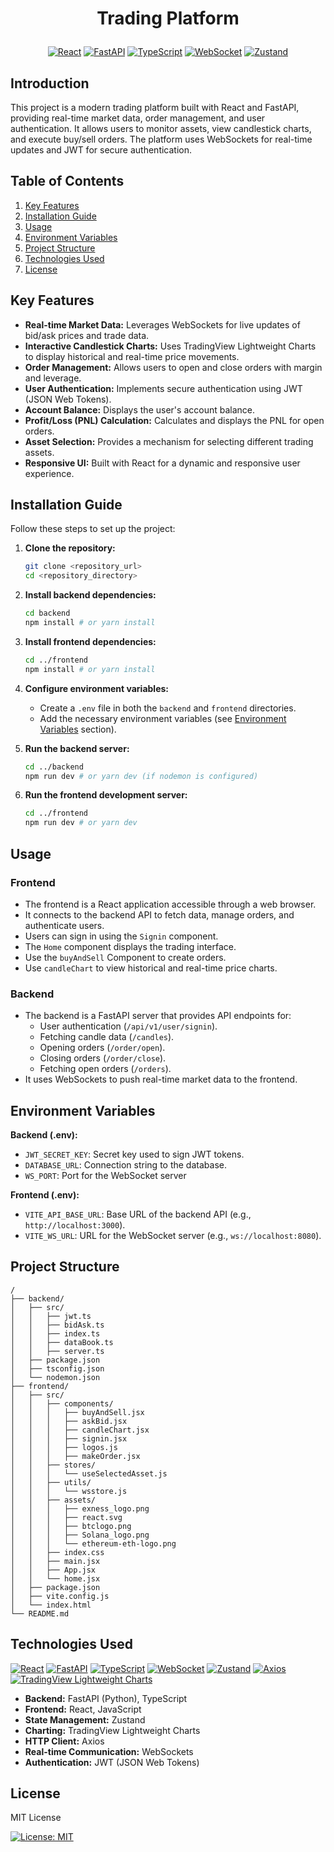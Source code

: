 # <p align="center">Trading Platform</p>

<p align="center">
  <a href="#"><img src="https://img.shields.io/badge/React-20232A?style=for-the-badge&logo=react&logoColor=61DAFB" alt="React"></a>
  <a href="#"><img src="https://img.shields.io/badge/FastAPI-005571?style=for-the-badge&logo=fastapi" alt="FastAPI"></a>
  <a href="#"><img src="https://img.shields.io/badge/TypeScript-007ACC?style=for-the-badge&logo=typescript&logoColor=white" alt="TypeScript"></a>
  <a href="#"><img src="https://img.shields.io/badge/WebSocket-000000?style=for-the-badge&logo=websocket&logoColor=white" alt="WebSocket"></a>
  <a href="#"><img src="https://img.shields.io/badge/Zustand-804CD9?style=for-the-badge&logoColor=white" alt="Zustand"></a>
</p>

## Introduction

This project is a modern trading platform built with React and FastAPI, providing real-time market data, order management, and user authentication. It allows users to monitor assets, view candlestick charts, and execute buy/sell orders. The platform uses WebSockets for real-time updates and JWT for secure authentication.

## Table of Contents

1.  [Key Features](#key-features)
2.  [Installation Guide](#installation-guide)
3.  [Usage](#usage)
4.  [Environment Variables](#environment-variables)
5.  [Project Structure](#project-structure)
6.  [Technologies Used](#technologies-used)
7.  [License](#license)

## Key Features

-   **Real-time Market Data:** Leverages WebSockets for live updates of bid/ask prices and trade data.
-   **Interactive Candlestick Charts:** Uses TradingView Lightweight Charts to display historical and real-time price movements.
-   **Order Management:** Allows users to open and close orders with margin and leverage.
-   **User Authentication:** Implements secure authentication using JWT (JSON Web Tokens).
-   **Account Balance:** Displays the user's account balance.
-   **Profit/Loss (PNL) Calculation:** Calculates and displays the PNL for open orders.
-   **Asset Selection:** Provides a mechanism for selecting different trading assets.
-   **Responsive UI:** Built with React for a dynamic and responsive user experience.

## Installation Guide

Follow these steps to set up the project:

1.  **Clone the repository:**

    ```bash
    git clone <repository_url>
    cd <repository_directory>
    ```

2.  **Install backend dependencies:**

    ```bash
    cd backend
    npm install # or yarn install
    ```

3.  **Install frontend dependencies:**

    ```bash
    cd ../frontend
    npm install # or yarn install
    ```

4.  **Configure environment variables:**

    -   Create a `.env` file in both the `backend` and `frontend` directories.
    -   Add the necessary environment variables (see [Environment Variables](#environment-variables) section).

5.  **Run the backend server:**

    ```bash
    cd ../backend
    npm run dev # or yarn dev (if nodemon is configured)
    ```

6.  **Run the frontend development server:**

    ```bash
    cd ../frontend
    npm run dev # or yarn dev
    ```

## Usage

### Frontend

-   The frontend is a React application accessible through a web browser.
-   It connects to the backend API to fetch data, manage orders, and authenticate users.
-   Users can sign in using the `Signin` component.
-   The `Home` component displays the trading interface.
-   Use the `buyAndSell` Component to create orders.
-   Use `candleChart` to view historical and real-time price charts.

### Backend

-   The backend is a FastAPI server that provides API endpoints for:
    -   User authentication (`/api/v1/user/signin`).
    -   Fetching candle data (`/candles`).
    -   Opening orders (`/order/open`).
    -   Closing orders (`/order/close`).
    -   Fetching open orders (`/orders`).
-   It uses WebSockets to push real-time market data to the frontend.

## Environment Variables

**Backend (.env):**

-   `JWT_SECRET_KEY`: Secret key used to sign JWT tokens.
-   `DATABASE_URL`: Connection string to the database.
-   `WS_PORT`: Port for the WebSocket server

**Frontend (.env):**

-   `VITE_API_BASE_URL`: Base URL of the backend API (e.g., `http://localhost:3000`).
-   `VITE_WS_URL`: URL for the WebSocket server (e.g., `ws://localhost:8080`).

## Project Structure

```
/
├── backend/
│   ├── src/
│   │   ├── jwt.ts
│   │   ├── bidAsk.ts
│   │   ├── index.ts
│   │   ├── dataBook.ts
│   │   ├── server.ts
│   ├── package.json
│   ├── tsconfig.json
│   └── nodemon.json
├── frontend/
│   ├── src/
│   │   ├── components/
│   │   │   ├── buyAndSell.jsx
│   │   │   ├── askBid.jsx
│   │   │   ├── candleChart.jsx
│   │   │   ├── signin.jsx
│   │   │   ├── logos.js
│   │   │   ├── makeOrder.jsx
│   │   ├── stores/
│   │   │   └── useSelectedAsset.js
│   │   ├── utils/
│   │   │   └── wsstore.js
│   │   ├── assets/
│   │   │   ├── exness_logo.png
│   │   │   ├── react.svg
│   │   │   ├── btclogo.png
│   │   │   ├── Solana_logo.png
│   │   │   └── ethereum-eth-logo.png
│   │   ├── index.css
│   │   ├── main.jsx
│   │   ├── App.jsx
│   │   └── home.jsx
│   ├── package.json
│   ├── vite.config.js
│   └── index.html
└── README.md
```

## Technologies Used

<p align="left">
    <a href="#"><img src="https://img.shields.io/badge/React-20232A?style=for-the-badge&logo=react&logoColor=61DAFB" alt="React"></a>
    <a href="#"><img src="https://img.shields.io/badge/FastAPI-005571?style=for-the-badge&logo=fastapi" alt="FastAPI"></a>
    <a href="#"><img src="https://img.shields.io/badge/TypeScript-007ACC?style=for-the-badge&logo=typescript&logoColor=white" alt="TypeScript"></a>
    <a href="#"><img src="https://img.shields.io/badge/WebSocket-000000?style=for-the-badge&logo=websocket&logoColor=white" alt="WebSocket"></a>
    <a href="#"><img src="https://img.shields.io/badge/Zustand-804CD9?style=for-the-badge&logoColor=white" alt="Zustand"></a>
    <a href="#"><img src="https://img.shields.io/badge/axios-5A29E4?style=for-the-badge&logo=axios&logoColor=white" alt="Axios"></a>
    <a href="#"><img src="https://img.shields.io/badge/TradingView-2296FF?style=for-the-badge&logo=tradingview&logoColor=white" alt="TradingView Lightweight Charts"></a>
</p>

-   **Backend:** FastAPI (Python), TypeScript
-   **Frontend:** React, JavaScript
-   **State Management:** Zustand
-   **Charting:** TradingView Lightweight Charts
-   **HTTP Client:** Axios
-   **Real-time Communication:** WebSockets
-   **Authentication:** JWT (JSON Web Tokens)

## License

MIT License

<p align="left">
  <a href="https://opensource.org/licenses/MIT"><img src="https://img.shields.io/badge/License-MIT-yellow.svg" alt="License: MIT"></a>
</p>
